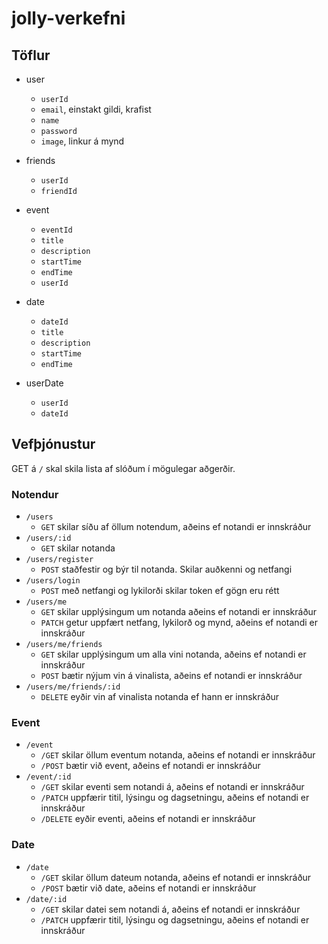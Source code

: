 # jolly-verkefni

## Töflur

* user
  * `userId`
  * `email`, einstakt gildi, krafist
  * `name`
  * `password`
  * `image`, linkur á mynd

* friends
  * `userId`
  * `friendId`

* event  
  * `eventId`
  * `title`
  * `description`
  * `startTime`
  * `endTime`
  * `userId`

* date
  * `dateId`
  * `title`
  * `description`
  * `startTime`
  * `endTime`

* userDate
  * `userId`
  * `dateId`

## Vefþjónustur

GET á `/` skal skila lista af slóðum í mögulegar aðgerðir.

### Notendur
* `/users`
  * `GET` skilar síðu af öllum notendum, aðeins ef notandi er innskráður
* `/users/:id`
  * `GET` skilar notanda
* `/users/register` 
  * `POST` staðfestir og býr til notanda. Skilar auðkenni og netfangi
* `/users/login`
  * `POST` með netfangi og lykilorði skilar token ef gögn eru rétt
* `/users/me`
  * `GET` skilar upplýsingum um notanda aðeins ef notandi er innskráður
  * `PATCH` getur uppfært netfang, lykilorð og mynd, aðeins ef notandi er innskráður
* `/users/me/friends`
  * `GET` skilar upplýsingum um alla vini notanda, aðeins ef notandi er innskráður
  * `POST` bætir nýjum vin á vinalista, aðeins ef notandi er innskráður
* `/users/me/friends/:id`
  * `DELETE` eyðir vin af vinalista notanda ef hann er innskráður

### Event

* `/event`
  * `/GET` skilar öllum eventum notanda, aðeins ef notandi er innskráður
  * `/POST` bætir við event, aðeins ef notandi er innskráður
* `/event/:id`
  * `/GET` skilar eventi sem notandi á, aðeins ef notandi er innskráður
  * `/PATCH` uppfærir titil, lýsingu og dagsetningu, aðeins ef notandi er innskráður
  * `/DELETE` eyðir eventi, aðeins ef notandi er innskráður

### Date

* `/date`
  * `/GET` skilar öllum dateum notanda, aðeins ef notandi er innskráður
  * `/POST` bætir við date, aðeins ef notandi er innskráður
* `/date/:id`
  * `/GET` skilar datei sem notandi á, aðeins ef notandi er innskráður
  * `/PATCH` uppfærir titil, lýsingu og dagsetningu, aðeins ef notandi er innskráður



